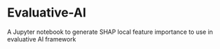 # Evaluative-AI
A Jupyter notebook to generate SHAP local feature importance to use in evaluative AI framework
